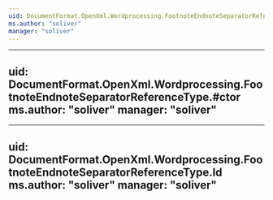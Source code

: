 ```yaml
---
uid: DocumentFormat.OpenXml.Wordprocessing.FootnoteEndnoteSeparatorReferenceType
ms.author: "soliver"
manager: "soliver"
---
```


---
uid: DocumentFormat.OpenXml.Wordprocessing.FootnoteEndnoteSeparatorReferenceType.#ctor
ms.author: "soliver"
manager: "soliver"
---

---
uid: DocumentFormat.OpenXml.Wordprocessing.FootnoteEndnoteSeparatorReferenceType.Id
ms.author: "soliver"
manager: "soliver"
---
